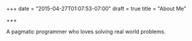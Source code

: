 +++
date = "2015-04-27T01:07:53-07:00"
draft = true
title = "About Me"

+++

A pagmatic programmer who loves solving real world problems.